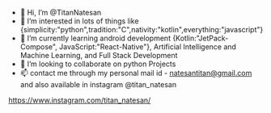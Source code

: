 - 👋 Hi, I’m @TitanNatesan
- 👀 I’m interested in lots of things like {simplicity:"python",tradition:"C",nativity:"kotlin",everything:"javascript"}
- 🌱 I’m currently learning android development {Kotlin:"JetPack-Compose", JavaScript:"React-Native"}, Artificial Intelligence and Machine Learning, and Full Stack Development 
- 💞️ I’m looking to collaborate on python Projects
- 📫 contact me through my personal mail id - natesantitan@gmail.com and also available in instagram @titan_natesan 

https://www.instagram.com/titan_natesan/

<!---
TitanNatesan/TitanNatesan is a ✨ special ✨ repository because its `README.md` (this file) appears on your GitHub profile.
You can click the Preview link to take a look at your changes.
--->
